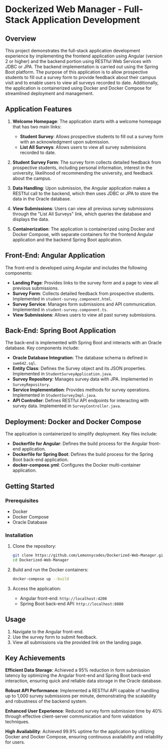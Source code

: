 # Dockerized Web Manager - Full-Stack Application Development

## Overview

This project demonstrates the full-stack application development experience by implementing the frontend application using Angular (version 2 or higher) and the backend portion using RESTful Web Services with JDBC or JPA. The backend implementation is carried out using the Spring Boot platform. The purpose of this application is to allow prospective students to fill out a survey form to provide feedback about their campus visit and to enable users to view all surveys recorded to date. Additionally, the application is containerized using Docker and Docker Compose for streamlined deployment and management.

## Application Features

1. **Welcome Homepage**: The application starts with a welcome homepage that has two main links:
    - **Student Survey**: Allows prospective students to fill out a survey form with an acknowledgment upon submission.
    - **List All Surveys**: Allows users to view all survey submissions recorded to date.

2. **Student Survey Form**: The survey form collects detailed feedback from prospective students, including personal information, interest in the university, likelihood of recommending the university, and feedback about the campus.

3. **Data Handling**: Upon submission, the Angular application makes a RESTful call to the backend, which then uses JDBC or JPA to store the data in the Oracle database.

4. **View Submissions**: Users can view all previous survey submissions through the "List All Surveys" link, which queries the database and displays the data.

5. **Containerization**: The application is containerized using Docker and Docker Compose, with separate containers for the frontend Angular application and the backend Spring Boot application.

## Front-End: Angular Application

The front-end is developed using Angular and includes the following components:

- **Landing Page**: Provides links to the survey form and a page to view all previous submissions.
- **Survey Form**: Collects detailed feedback from prospective students. Implemented in `student-survey.component.html`.
- **Survey Service**: Manages form submissions and API communication. Implemented in `student-survey.component.ts`.
- **View Submissions**: Allows users to view all past survey submissions.

## Back-End: Spring Boot Application

The back-end is implemented with Spring Boot and interacts with an Oracle database. Key components include:

- **Oracle Database Integration**: The database schema is defined in `swe642.sql`.
- **Entity Class**: Defines the Survey object and its JSON properties. Implemented in `StudentSurveyApplication.java`.
- **Survey Repository**: Manages survey data with JPA. Implemented in `SurveyRepository`.
- **Service Implementation**: Provides methods for survey operations. Implemented in `StudentSurveyImpl.java`.
- **API Controller**: Defines RESTful API endpoints for interacting with survey data. Implemented in `SurveyController.java`.

## Deployment: Docker and Docker Compose

The application is containerized to simplify deployment. Key files include:

- **Dockerfile for Angular**: Defines the build process for the Angular front-end application.
- **Dockerfile for Spring Boot**: Defines the build process for the Spring Boot back-end application.
- **docker-compose.yml**: Configures the Docker multi-container application.

## Getting Started

### Prerequisites

- Docker
- Docker Compose
- Oracle Database

### Installation

1. Clone the repository:
    ```bash
    git clone https://github.com/Lemonnycodes/Dockerized-Web-Manager.git
    cd Dockerized-Web-Manager
    ```

2. Build and run the Docker containers:
    ```bash
    docker-compose up --build
    ```

3. Access the application:
    - Angular front-end: `http://localhost:4200`
    - Spring Boot back-end API: `http://localhost:8080`

## Usage

1. Navigate to the Angular front-end.
2. Use the survey form to submit feedback.
3. View all submissions via the provided link on the landing page.

## Key Achievements 

 **Efficient Data Storage**: Achieved a 95% reduction in form submission latency by optimizing the Angular front-end and Spring Boot back-end interaction, ensuring quick and reliable data storage in the Oracle database.

 **Robust API Performance**: Implemented a RESTful API capable of handling up to 1,000 survey submissions per minute, demonstrating the scalability and robustness of the backend system.

 **Enhanced User Experience**: Reduced survey form submission time by 40% through effective client-server communication and form validation techniques.

 **High Availability**: Achieved 99.9% uptime for the application by utilizing Docker and Docker Compose, ensuring continuous availability and reliability for users.





